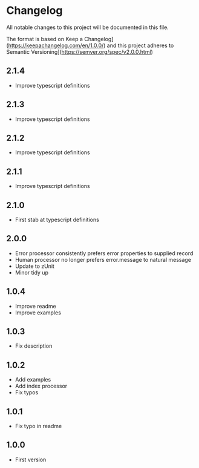 # Changelog
All notable changes to this project will be documented in this file.

The format is based on Keep a Changelog](https://keepachangelog.com/en/1.0.0/)
and this project adheres to Semantic Versioning](https://semver.org/spec/v2.0.0.html)

## 2.1.4
- Improve typescript definitions

## 2.1.3
- Improve typescript definitions

## 2.1.2
- Improve typescript definitions

## 2.1.1
- Improve typescript definitions

## 2.1.0
- First stab at typescript definitions

## 2.0.0
- Error processor consistently prefers error properties to supplied record
- Human processor no longer prefers error.message to natural message
- Update to zUnit
- Minor tidy up

## 1.0.4
- Improve readme
- Improve examples

## 1.0.3
- Fix description

## 1.0.2
- Add examples
- Add index processor
- Fix typos

## 1.0.1
- Fix typo in readme

## 1.0.0
- First version
